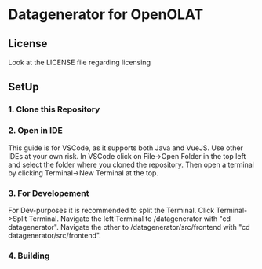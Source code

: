 # Datagenerator for OpenOLAT

## License
Look at the LICENSE file regarding licensing

## SetUp
### 1. Clone this Repository
### 2. Open in IDE
This guide is for VSCode, as it supports both Java and VueJS. Use other IDEs at your own risk.
In VSCode click on File->Open Folder in the top left and select the folder where you cloned the repository.
Then open a terminal by clicking Terminal->New Terminal at the top.
### 3. For Developement
For Dev-purposes it is recommended to split the Terminal. Click Terminal->Split Terminal.
Navigate the left Terminal to /datagenerator with "cd datagenerator". Navigate the other to /datagenerator/src/frontend with "cd datagenerator/src/frontend".

### 4. Building
 
